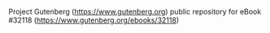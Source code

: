 Project Gutenberg (https://www.gutenberg.org) public repository for eBook #32118 (https://www.gutenberg.org/ebooks/32118)
